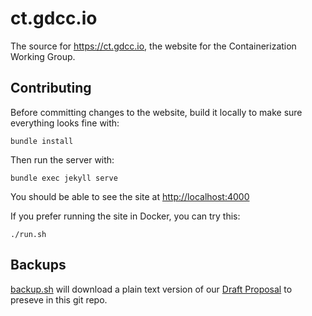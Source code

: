 # ct.gdcc.io

The source for https://ct.gdcc.io, the website for the Containerization Working Group.

## Contributing

Before committing changes to the website, build it locally to make sure everything looks fine with:

```
bundle install
```

Then run the server with:

```
bundle exec jekyll serve
```

You should be able to see the site at <http://localhost:4000>

If you prefer running the site in Docker, you can try this:

```
./run.sh
```

## Backups

[backup.sh](backup.sh) will download a plain text version of our [Draft Proposal][] to preseve in this git repo.

[Draft Proposal]: https://docs.google.com/document/d/14DHDB24Cp_kzpYqhHCKCtnzOw8_WuLOOONyqJHSsaYM/edit
